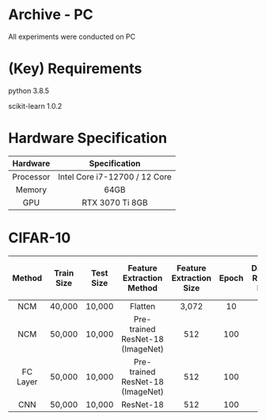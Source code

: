 # Archive - PC
 All experiments were conducted on PC

# (Key) Requirements
python 3.8.5

scikit-learn 1.0.2

# Hardware Specification

Hardware | Specification
:----: | :----:
Processor | Intel Core i7-12700 / 12 Core
Memory | 64GB
GPU | RTX 3070 Ti 8GB

# CIFAR-10
| Method | Train Size | Test Size | Feature Extraction Method | Feature Extraction Size | Epoch | Dimension Reduction Method | Reduced Feature | IID</br>(Accuracy / Forgetting) | CLS IID</br>(Accuracy / Forgetting) | INST</br>(Accuracy / Forgetting) | CLS INST</br>(Accuracy / Forgetting) |
|:------:|:----------:|:---------:|:-------------------------:|:-----------------------:|:-----:|:--------------------------:|:---------------:|:-------------------------------:|:-----------------------------------:|:--------------------------------:|:-------------------------------------:|
|   NCM  |   40,000   |   10,000  |        Flatten            |         3,072           |   10  |             -              |        -        |           27.14% / -            |                   -                 |                -             |                   -                  |
|   NCM  |   50,000   |   10,000  | Pre-trained ResNet-18 (ImageNet) |       512        |  100  |              -             |        -        |            76.98% / -           |                    -                |                -          |                    -                 |
| FC Layer | 50,000   |   10,000  | Pre-trained ResNet-18 (ImageNet) |       512        |  100  |              -             |        -        |            80.27% / -           |                    -                |                -          |                    -                 |
|   CNN  |   50,000   |   10,000  |         ResNet-18         |           512           |  100  |              -             |        -        |            85.55% / -           |                    -                |                -          |                    -                 |
